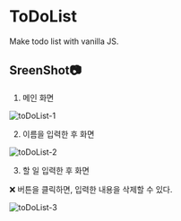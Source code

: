 # ToDoList
Make todo list with vanilla JS.

## SreenShot📷
1. 메인 화면

![toDoList-1](https://user-images.githubusercontent.com/47620950/114551997-102c3d80-9c9f-11eb-9ee8-022d0ba81f52.PNG)

2. 이름을 입력한 후 화면

![toDoList-2](https://user-images.githubusercontent.com/47620950/114552551-ae200800-9c9f-11eb-91d0-35d365461517.PNG)

3. 할 일 입력한 후 화면

❌ 버튼을 클릭하면, 입력한 내용을 삭제할 수 있다.

![toDoList-3](https://user-images.githubusercontent.com/47620950/114552633-c42dc880-9c9f-11eb-8d70-df57f050ec8e.PNG)
